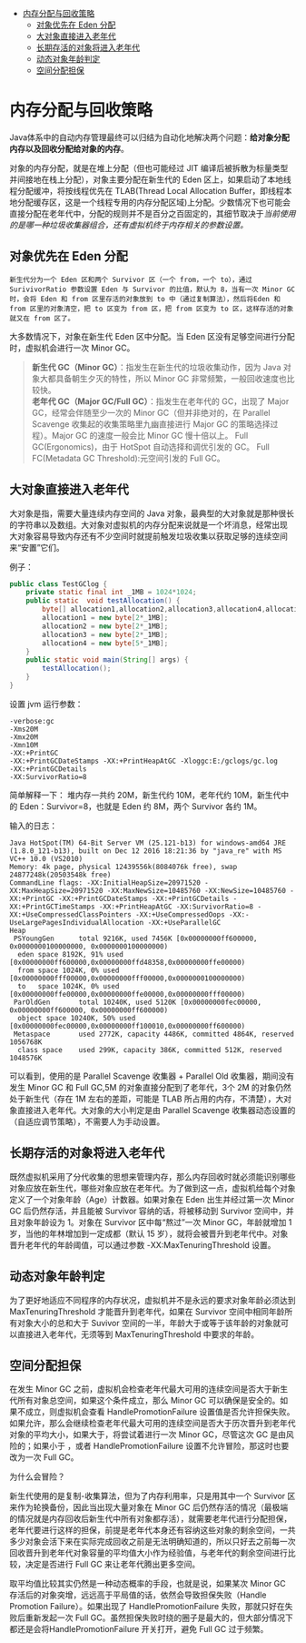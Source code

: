 <!-- MarkdownTOC -->

- [内存分配与回收策略](#%E5%86%85%E5%AD%98%E5%88%86%E9%85%8D%E4%B8%8E%E5%9B%9E%E6%94%B6%E7%AD%96%E7%95%A5)
	- [对象优先在 Eden 分配](#%E5%AF%B9%E8%B1%A1%E4%BC%98%E5%85%88%E5%9C%A8-eden-%E5%88%86%E9%85%8D)
	- [大对象直接进入老年代](#%E5%A4%A7%E5%AF%B9%E8%B1%A1%E7%9B%B4%E6%8E%A5%E8%BF%9B%E5%85%A5%E8%80%81%E5%B9%B4%E4%BB%A3)
	- [长期存活的对象将进入老年代](#%E9%95%BF%E6%9C%9F%E5%AD%98%E6%B4%BB%E7%9A%84%E5%AF%B9%E8%B1%A1%E5%B0%86%E8%BF%9B%E5%85%A5%E8%80%81%E5%B9%B4%E4%BB%A3)
	- [动态对象年龄判定](#%E5%8A%A8%E6%80%81%E5%AF%B9%E8%B1%A1%E5%B9%B4%E9%BE%84%E5%88%A4%E5%AE%9A)
	- [空间分配担保](#%E7%A9%BA%E9%97%B4%E5%88%86%E9%85%8D%E6%8B%85%E4%BF%9D)

<!-- /MarkdownTOC -->

<a id="%E5%86%85%E5%AD%98%E5%88%86%E9%85%8D%E4%B8%8E%E5%9B%9E%E6%94%B6%E7%AD%96%E7%95%A5"></a>
# 内存分配与回收策略

Java体系中的自动内存管理最终可以归结为自动化地解决两个问题：<strong>给对象分配内存以及回收分配给对象的内存</strong>。

对象的内存分配，就是在堆上分配（但也可能经过 JIT 编译后被拆散为标量类型并间接地在栈上分配），对象主要分配在新生代的 Eden 区上，如果启动了本地线程分配缓冲，将按线程优先在 TLAB(Thread Local Allocation Buffer，即线程本地分配缓存区，这是一个线程专用的内存分配区域)上分配。少数情况下也可能会直接分配在老年代中，分配的规则并不是百分之百固定的，其细节取决于*当前使用的是哪一种垃圾收集器组合，还有虚拟机终于内存相关的参数设置。*

<a id="%E5%AF%B9%E8%B1%A1%E4%BC%98%E5%85%88%E5%9C%A8-eden-%E5%88%86%E9%85%8D"></a>
## 对象优先在 Eden 分配

`新生代分为一个 Eden 区和两个 Survivor 区（一个 from，一个 to），通过 SurivivorRatio 参数设置 Eden 与 Survivor 的比值，默认为 8，当有一次 Minor GC 时，会将 Eden 和 from 区里存活的对象放到 to 中（通过复制算法），然后将Eden 和 from 区里的对象清空，把 to 区变为 from 区，把 from 区变为 to 区，这样存活的对象就又在 from 区了。`

大多数情况下，对象在新生代 Eden 区中分配。当 Eden 区没有足够空间进行分配时，虚拟机会进行一次 Minor GC。

> <strong>新生代 GC（Minor GC）</strong>：指发生在新生代的垃圾收集动作，因为 Java 对象大都具备朝生夕灭的特性，所以 Minor GC 非常频繁，一般回收速度也比较快。<br>
> <strong>老年代 GC（Major GC/Full GC）</strong>：指发生在老年代的 GC，出现了 Major GC，经常会伴随至少一次的 Minor GC（但并非绝对的，在 Parallel Scavenge 收集起的收集策略里九幽直接进行 Major GC 的策略选择过程）。Major GC 的速度一般会比 Minor GC 慢十倍以上。
> Full GC(Ergonomics)，由于 HotSpot 自动选择和调优引发的 GC。
> Full FC(Metadata GC Threshold):元空间引发的 Full GC。

<a id="%E5%A4%A7%E5%AF%B9%E8%B1%A1%E7%9B%B4%E6%8E%A5%E8%BF%9B%E5%85%A5%E8%80%81%E5%B9%B4%E4%BB%A3"></a>
## 大对象直接进入老年代

大对象是指，需要大量连续内存空间的 Java 对象，最典型的大对象就是那种很长的字符串以及数组。大对象对虚拟机的内存分配来说就是一个坏消息，经常出现 大对象容易导致内存还有不少空间时就提前触发垃圾收集以获取足够的连续空间来“安置”它们。

例子：

```java
public class TestGClog {
    private static final int _1MB = 1024*1024;
    public static  void testAllocation() {
    	byte[] allocation1,allocation2,allocation3,allocation4,allocation5;
    	allocation1 = new byte[2*_1MB];
    	allocation2 = new byte[2*_1MB];
    	allocation3 = new byte[2*_1MB];
    	allocation4 = new byte[5*_1MB];
    }
    public static void main(String[] args) {
    	testAllocation();
	}
}
```

设置 jvm 运行参数：

```
-verbose:gc
-Xms20M
-Xmx20M
-Xmn10M
-XX:+PrintGC
-XX:+PrintGCDateStamps -XX:+PrintHeapAtGC -Xloggc:E:/gclogs/gc.log
-XX:+PrintGCDetails
-XX:SurvivorRatio=8
```

简单解释一下：
堆内存一共约 20M，新生代约 10M，老年代约 10M，新生代中的 Eden：Survivor=8，也就是 Eden 约 8M，两个 Survivor 各约 1M。

输入的日志：
```
Java HotSpot(TM) 64-Bit Server VM (25.121-b13) for windows-amd64 JRE (1.8.0_121-b13), built on Dec 12 2016 18:21:36 by "java_re" with MS VC++ 10.0 (VS2010)
Memory: 4k page, physical 12439556k(8084076k free), swap 24877248k(20503548k free)
CommandLine flags: -XX:InitialHeapSize=20971520 -XX:MaxHeapSize=20971520 -XX:MaxNewSize=10485760 -XX:NewSize=10485760 -XX:+PrintGC -XX:+PrintGCDateStamps -XX:+PrintGCDetails -XX:+PrintGCTimeStamps -XX:+PrintHeapAtGC -XX:SurvivorRatio=8 -XX:+UseCompressedClassPointers -XX:+UseCompressedOops -XX:-UseLargePagesIndividualAllocation -XX:+UseParallelGC 
Heap
 PSYoungGen      total 9216K, used 7456K [0x00000000ff600000, 0x0000000100000000, 0x0000000100000000)
  eden space 8192K, 91% used [0x00000000ff600000,0x00000000ffd48358,0x00000000ffe00000)
  from space 1024K, 0% used [0x00000000fff00000,0x00000000fff00000,0x0000000100000000)
  to   space 1024K, 0% used [0x00000000ffe00000,0x00000000ffe00000,0x00000000fff00000)
 ParOldGen       total 10240K, used 5120K [0x00000000fec00000, 0x00000000ff600000, 0x00000000ff600000)
  object space 10240K, 50% used [0x00000000fec00000,0x00000000ff100010,0x00000000ff600000)
 Metaspace       used 2772K, capacity 4486K, committed 4864K, reserved 1056768K
  class space    used 299K, capacity 386K, committed 512K, reserved 1048576K
```

可以看到，使用的是 Parallel Scavenge 收集器 + Parallel Old 收集器，期间没有发生 Minor GC 和 Full GC,5M 的对象直接分配到了老年代，3个 2M
的对象仍然处于新生代（存在 1M 左右的差距，可能是 TLAB 所占用的内存，不清楚），大对象直接进入老年代。大对象的大小判定是由 Parallel Scavenge 收集器动态设置的（自适应调节策略），不需要人为手动设置。

<a id="%E9%95%BF%E6%9C%9F%E5%AD%98%E6%B4%BB%E7%9A%84%E5%AF%B9%E8%B1%A1%E5%B0%86%E8%BF%9B%E5%85%A5%E8%80%81%E5%B9%B4%E4%BB%A3"></a>
## 长期存活的对象将进入老年代

既然虚拟机采用了分代收集的思想来管理内存，那么内存回收时就必须能识别哪些对象应放在新生代，哪些对象应放在老年代。为了做到这一点，虚拟机给每个对象定义了一个对象年龄（Age）计数器。如果对象在 Eden 出生并经过第一次 Minor GC 后仍然存活，并且能被 Survivor 容纳的话，将被移动到 Survivor 空间中，并且对象年龄设为 1。对象在 Survivor 区中每“熬过”一次 Minor GC，年龄就增加 1 岁，当他的年林增加到一定成都（默认 15 岁），就将会被晋升到老年代中。对象晋升老年代的年龄阈值，可以通过参数 -XX:MaxTenuringThreshold 设置。

<a id="%E5%8A%A8%E6%80%81%E5%AF%B9%E8%B1%A1%E5%B9%B4%E9%BE%84%E5%88%A4%E5%AE%9A"></a>
## 动态对象年龄判定

为了更好地适应不同程序的内存状况，虚拟机并不是永远的要求对象年龄必须达到 MaxTenuringThreshold 才能晋升到老年代，如果在 Survivor 空间中相同年龄所有对象大小的总和大于 Suvivor 空间的一半，年龄大于或等于该年龄的对象就可以直接进入老年代，无须等到 MaxTenuringThreshold 中要求的年龄。

<a id="%E7%A9%BA%E9%97%B4%E5%88%86%E9%85%8D%E6%8B%85%E4%BF%9D"></a>
## 空间分配担保

在发生 Minor GC 之前，虚拟机会检查老年代最大可用的连续空间是否大于新生代所有对象总空间，如果这个条件成立，那么 Minor GC 可以确保是安全的。如果不成立，则虚拟机会查看 HandlePromotionFailure 设置值是否允许担保失败。如果允许，那么会继续检查老年代最大可用的连续空间是否大于历次晋升到老年代对象的平均大小，如果大于，将尝试着进行一次 Minor GC，尽管这次 GC 是由风险的；如果小于 ，或者 HandlePromotionFailure 设置不允许冒险，那这时也要改为一次 Full GC。

为什么会冒险？

新生代使用的是复制-收集算法，但为了内存利用率，只是用其中一个 Survivor 区来作为轮换备份，因此当出现大量对象在 Minor GC 后仍然存活的情况（最极端的情况就是内存回收后新生代中所有对象都存活），就需要老年代进行分配担保，老年代要进行这样的担保，前提是老年代本身还有容纳这些对象的剩余空间，一共多少对象会活下来在实际完成回收之前是无法明确知道的，所以只好去之前每一次回收晋升到老年代对象容量的平均值大小作为经验值，与老年代的剩余空间进行比较，决定是否进行 Full GC 来让老年代腾出更多空间。

取平均值比较其实仍然是一种动态概率的手段，也就是说，如果某次 Minor GC 存活后的对象突增，远远高于平局值的话，依然会导致担保失败（Handle Promotion Failure）。如果出现了 HandlePromotionFailure 失败，那就只好在失败后重新发起一次 Full GC。虽然担保失败时绕的圈子是最大的，但大部分情况下都还是会将HandlePromotionFailure 开关打开，避免 Full GC 过于频繁。